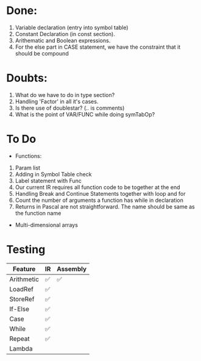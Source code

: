 # Done:

1. Variable declaration (entry into symbol table)
2. Constant Declaration (in const section).
3. Arithematic and Boolean expressions.
4. For the else part in CASE statement, we have the constraint that it should be compound

# Doubts:

1. What do we have to do in type section?
2. Handling 'Factor' in all it's cases.
3. Is there use of doublestar? (*..* is comments)
4. What is the point of VAR/FUNC while doing symTabOp?

# To Do
- Functions:
1. Param list
2. Adding in Symbol Table check
3. Label statement with Func
4. Our current IR requires all function code to be together at the end
5. Handling Break and Continue Statements together with loop and for
6. Count the number of arguments a function has while in declaration
7. Returns in Pascal are not straightforward. The name should be same as the function name

- Multi-dimensional arrays

# Testing

|    Feature | IR | Assembly |
| ---------- |----| -------- |
| Arithmetic |:white_check_mark:|:white_check_mark:|
| LoadRef    |:white_check_mark:|   |
| StoreRef   |:white_check_mark:|   |
| If-Else    |:white_check_mark:|   |
| Case       |:white_check_mark:|   |
| While      |:white_check_mark:|   |
| Repeat     |:white_check_mark:|   |
| Lambda     |                  |   |
